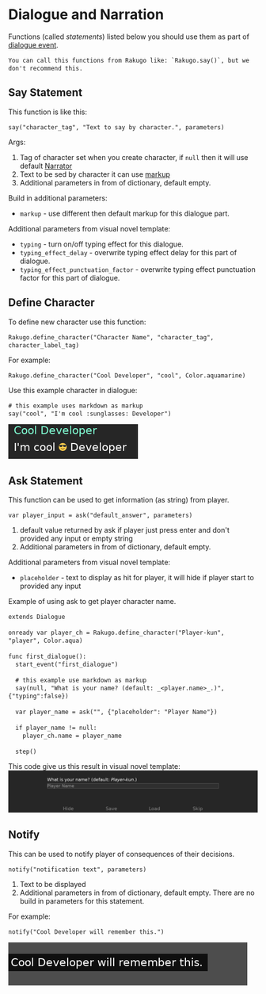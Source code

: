 # Dialogue and Narration

Functions (called _statements_) listed below you should use them as part of [dialogue event](dialogue_node/#create-dialogue-event).

```{note}
You can call this functions from Rakugo like: `Rakugo.say()`, but we don't recommend this.
```

## Say Statement

This function is like this:

```gdscript
say("character_tag", "Text to say by character.", parameters)
```

Args:

1. Tag of character set when you create character, if `null` then it will use default [Narrator](project_setup/#narrator)
1. Text to be sed by character it can use [markup](text.md)
1. Additional parameters in from of dictionary, default empty.

Build in additional parameters:

- `markup` - use different then default markup for this dialogue part.

Additional parameters from visual novel template:

- `typing` - turn on/off typing effect for this dialogue.
- `typing_effect_delay` - overwrite typing effect delay for this part of dialogue.
- `typing_effect_punctuation_factor` - overwrite typing effect punctuation factor for this part of dialogue.

## Define Character

To define new character use this function:

```gdscript
Rakugo.define_character("Character Name", "character_tag", character_label_tag)
```

For example:

```gdscript
Rakugo.define_character("Cool Developer", "cool", Color.aquamarine)
```

Use this example character in dialogue:

```gdscript
# this example uses markdown as markup
say("cool", "I'm cool :sunglasses: Developer")
```

![](dialogue/say.png)

## Ask Statement

This function can be used to get information (as string) from player.

```gdscript
var player_input = ask("default_answer", parameters)
```

1. default value returned by ask if player just press enter and don't provided any input or empty string
2. Additional parameters in from of dictionary, default empty.

Additional parameters from visual novel template:

- `placeholder` - text to display as hit for player, it will hide if player start to provided any input

Example of using ask to get player character name.

```gdscript
extends Dialogue

onready var player_ch = Rakugo.define_character("Player-kun", "player", Color.aqua)

func first_dialogue():
  start_event("first_dialogue")

  # this example use markdown as markup
  say(null, "What is your name? (default: _<player.name>_.)", {"typing":false})

  var player_name = ask("", {"placeholder": "Player Name"})

  if player_name != null:
    player_ch.name = player_name

  step()
```

This code give us this result in visual novel template:
![](dialogue/ask.png)

## Notify

This can be used to notify player of consequences of their decisions.

```gdscript
notify("notification text", parameters)
```

<!-- 1. Text to be displayed it can use [markup](text.md) -->

1. Text to be displayed
1. Additional parameters in from of dictionary, default empty.
   There are no build in parameters for this statement.

For example:

```gdscript
notify("Cool Developer will remember this.")
```

![](dialogue/notify.png)
